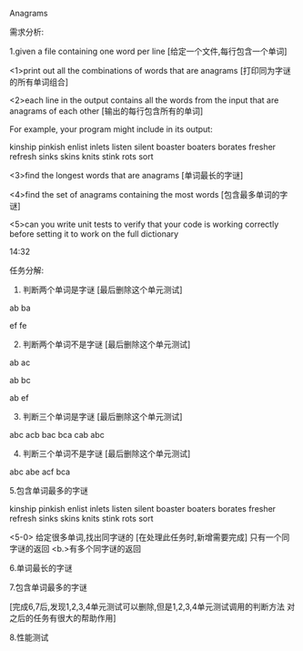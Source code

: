 Anagrams

需求分析:

1.given a file containing one word per line [给定一个文件,每行包含一个单词]

<1>print out all the combinations of words that are anagrams [打印同为字谜的所有单词组合] 

<2>each line in the output contains all the words from the input that are anagrams of each other [输出的每行包含所有的单词]

For example, your program might include in its output:

kinship pinkish
enlist inlets listen silent
boaster boaters borates
fresher refresh
sinks skins
knits stink
rots sort

<3>find the longest words that are anagrams [单词最长的字谜]

<4>find the set of anagrams containing the most words [包含最多单词的字谜]

<5>can you write unit tests to verify that your code is working correctly before setting it to work on the full dictionary

14:32

任务分解:

1. 判断两个单词是字谜 [最后删除这个单元测试]

ab   ba

ef   fe

2. 判断两个单词不是字谜 [最后删除这个单元测试]

ab  ac

ab  bc

ab  ef

3. 判断三个单词是字谜 [最后删除这个单元测试]

abc acb bac bca cab abc

4. 判断三个单词不是字谜 [最后删除这个单元测试]

abc abe acf bca

5.包含单词最多的字谜

kinship pinkish
enlist inlets listen silent
boaster boaters borates
fresher refresh
sinks skins
knits stink
rots sort

<5-0> 给定很多单词,找出同字谜的 [在处理此任务时,新增需要完成]
<a>只有一个同字谜的返回
<b.>有多个同字谜的返回


6.单词最长的字谜 

7.包含单词最多的字谜
 
[完成6,7后,发现1,2,3,4单元测试可以删除,但是1,2,3,4单元测试调用的判断方法
对之后的任务有很大的帮助作用]

8.性能测试
